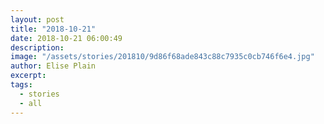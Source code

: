 ```yaml
---
layout: post
title: "2018-10-21"
date: 2018-10-21 06:00:49
description: 
image: "/assets/stories/201810/9d86f68ade843c88c7935c0cb746f6e4.jpg"
author: Elise Plain
excerpt: 
tags: 
  - stories
  - all
---
```



<p></p>
